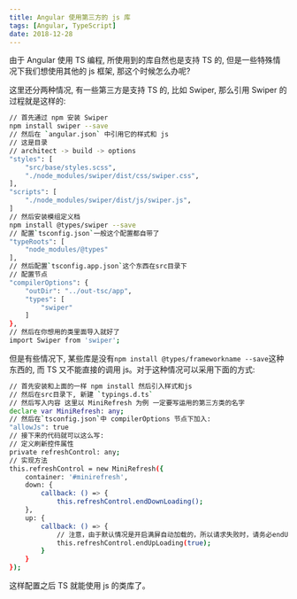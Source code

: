 ```yaml
---
title: Angular 使用第三方的 js 库
tags: [Angular, TypeScript]
date: 2018-12-28
---
```

由于 Angular 使用 TS 编程, 所使用到的库自然也是支持 TS 的, 但是一些特殊情况下我们想使用其他的 js 框架, 那这个时候怎么办呢?
<!-- more -->
这里还分两种情况, 有一些第三方是支持 TS 的, 比如 Swiper, 那么引用 Swiper 的过程就是这样的:
```bash
// 首先通过 npm 安装 Swiper
npm install swiper --save
// 然后在 `angular.json` 中引用它的样式和 js 
// 这是目录
// architect -> build -> options
"styles": [
    "src/base/styles.scss",
    "./node_modules/swiper/dist/css/swiper.css",
],
"scripts": [
    "./node_modules/swiper/dist/js/swiper.js",
]
// 然后安装模组定义档
npm install @types/swiper --save
// 配置`tsconfig.json`一般这个配置都自带了
"typeRoots": [
    "node_modules/@types"
],
// 然后配置`tsconfig.app.json`这个东西在src目录下
// 配置节点
"compilerOptions": {
    "outDir": "../out-tsc/app",
    "types": [
        "swiper"
    ]
},
// 然后在你想用的类里面导入就好了
import Swiper from 'swiper';
```
但是有些情况下, 某些库是没有`npm install @types/frameworkname --save`这种东西的, 而 TS 又不能直接的调用 js。对于这种情况可以采用下面的方式:
```bash
// 首先安装和上面的一样 npm install 然后引入样式和js
// 然后在src目录下, 新建 `typings.d.ts`
// 然后写入内容 这里以 MiniRefresh 为例 一定要写运用的第三方类的名字
declare var MiniRefresh: any;
// 然后在`tsconfig.json`中 compilerOptions 节点下加入:
"allowJs": true
// 接下来的代码就可以这么写:
// 定义刷新控件属性
private refreshControl: any;
// 实现方法
this.refreshControl = new MiniRefresh({
    container: '#minirefresh',
    down: {
        callback: () => {
            this.refreshControl.endDownLoading();
    },
    up: {
        callback: () => {
            // 注意，由于默认情况是开启满屏自动加载的，所以请求失败时，请务必endUpLoading(true)，防止无限请求
            this.refreshControl.endUpLoading(true);
        }
    }
});
```
这样配置之后 TS 就能使用 js 的类库了。